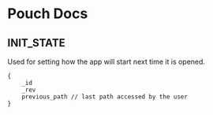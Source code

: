 # Pouch Docs

## INIT_STATE

Used for setting how the app will start next time it is opened.

```
{
	_id
	_rev
	previous_path // last path accessed by the user
}
```